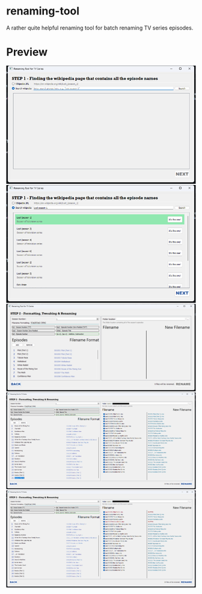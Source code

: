 # renaming-tool
A rather quite helpful renaming tool for batch renaming TV series episodes.

# Preview
<img src="preview/preview1.png">
<img src="preview/preview2.png">
<img src="preview/preview3.png">
<img src="preview/preview4.png">
<img src="preview/preview5.png">
